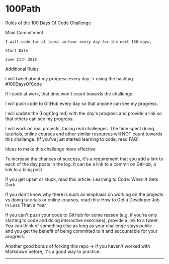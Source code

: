 # 100Path

Rules of the 100 Days Of Code Challenge

  Main Commitment
  
    I will code for at least an hour every day for the next 100 days.
    
    Start Date
    
    June 21th 2018

Additional Rules

  I will tweet about my progress every day -> using the hashtag #100DaysOfCode
  
  If I code at work, that time won't count towards the challenge.
  
  I will push code to GitHub every day so that anyone can see my progress.
  
  I will update the (Log)[log.md] with the day's progress and provide a link so that others can see my progress.
  
  I will work on real projects, facing real challenges. The time spent doing tutorials, online courses and other similar resources will     NOT count towards this challenge. (If you've just started learning to code, read FAQ)

Ideas to make this challenge more effective

  To increase the chances of success, it's a requirement that you add a link to each of the day posts in the log. It can be a link to a     commit on GitHub, a link to a blog post
  
  If you get upset or stuck, read this article: Learning to Code: When It Gets Dark
  
  If you don't know why there is such an emphasis on working on the projects vs doing tutorials or online courses, read this: How to Get a    Developer Job in Less Than a Year
  
  If you can't push your code to GitHub for some reason (e.g. if you're only starting to code and doing interactive exercises), provide a   link to a tweet. You can think of something else as long as your challenge stays public - and you get the benefit of being committed to   it and accountable for your progress.
  
  Another good bonus of forking this repo -> if you haven't worked with Markdown before, it's a good way to practice.

----------------------------------------------------------------------------------------------------------------------------------------
